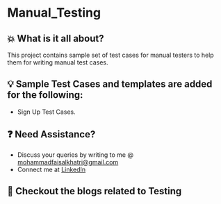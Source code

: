 # Manual_Testing

## :boom: What is it all about?
This project contains sample set of test cases for manual testers to help them for writing manual test cases.


## :bulb: Sample Test Cases and templates are added for the following:
- Sign Up Test Cases.


## :question: Need Assistance?
* Discuss your queries by writing to me @ mohammadfaisalkhatri@gmail.com
* Connect me at [LinkedIn][]

## :thought_balloon: Checkout the blogs related to Testing 

[home]: https://github.com/mfaisalkhatri/Manual_Testing
[linkedIn]: https://www.linkedin.com/in/rubaet-bin-qaiyum/
